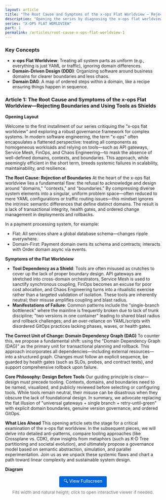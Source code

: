 ```yaml
---
layout: article
title: "The Root Cause and Symptoms of the x-ops Flat Worldview — Rejecting Boundaries and Using Tools as Shields"
description: "Opening the series by diagnosing the x-ops flat worldview, its rejection of domain boundaries, and why tools become shields for missing semantics. Introduces the Domain Dependency Graph (DAG) as the correct unit of change."
series: "X-OPS FLAT WORLDVIEW"
part: 1
permalink: /articles/root-cause-x-ops-flat-worldview-1
---
```


### Key Concepts
- **x-ops Flat Worldview**: Treating all system parts as uniform (e.g., everything is just YAML or traffic), ignoring domain differences.
- **Domain-Driven Design (DDD)**: Organizing software around business domains for clearer boundaries and less chaos.
- **Domain DAG**: A map of ordered steps within a domain, like a recipe ensuring things happen in sequence.

### Article 1: The Root Cause and Symptoms of the x-ops Flat Worldview—Rejecting Boundaries and Using Tools as Shields

**Opening Layout**

Welcome to the first installment of our series critiquing the "x-ops flat worldview" and exploring a robust governance framework for complex systems. In modern software engineering, the term "x-ops" often encapsulates a flattened perspective: treating all components as homogeneous workloads and relying on tools—such as API gateways, Service Mesh, FinOps, and Chaos Engineering—to mask the absence of well-defined domains, contexts, and boundaries. This approach, while seemingly efficient in the short term, breeds systemic failures in scalability, maintainability, and resilience.

**The Root Cause: Rejection of Boundaries**
At the heart of the x-ops flat worldview lies a fundamental flaw: the refusal to acknowledge and design around "domains," "contexts," and "boundaries." By compressing diverse system elements into a singular, uniform problem space—often reduced to mere YAML configurations or traffic routing issues—this mindset ignores the intrinsic semantic differences that define distinct domains. The result is a lack of transactional integrity, health gates, and ordered change management in deployments and rollbacks.

In a payment processing system, for example:
- Flat: All services share a global database schema—changes ripple everywhere.
- Domain-First: Payment domain owns its schema and contracts; interacts with Order domain async via events.

**Symptoms of the Flat Worldview**
- **Tool Dependency as a Shield**: Tools are often misused as crutches to cover up the lack of proper boundary design. API gateways are stretched into cross-domain orchestrators, Service Mesh is used to sanctify synchronous coupling, FinOps becomes an excuse for poor cost allocation, and Chaos Engineering turns into a ritualistic exercise rather than a targeted validation of isolation. These tools are inherently neutral; their misuse amplifies coupling and blast radius.
- **Manifestations of Failure**: Common patterns include the "single-branch bottleneck" where the mainline is frequently broken due to lack of trunk discipline; "two versions in one container" leading to shared blast radius and rollback challenges; and an over-reliance on YAML/scripts with disordered GitOps practices lacking phases, waves, or health gates.

**The Correct Unit of Change: Domain Dependency Graph (DAG)**
To counter this, we propose a fundamental shift: using the "Domain Dependency Graph (DAG)" as the primary unit for transactional planning and rollback. This approach incorporates all dependencies—including external resources—into a structured graph. Changes must follow an explicit sequence, be guarded by health gates (such as SLOs, probes, and contract tests), and support comprehensive rollback upon failure.

**Core Philosophy: Design Before Tools**
Our guiding principle is clear—design must precede tooling. Contexts, domains, and boundaries need to be named, visualized, and publicly reviewed before selecting or configuring tools. While tools remain neutral, their misuse can be disastrous when they obscure the lack of foundational design. In summary, we advocate replacing the flat illusion of "universal gateways + single branch + retry-until-green" with explicit domain boundaries, genuine version governance, and ordered GitOps.

**What Lies Ahead**
This opening article sets the stage for a critical examination of the x-ops flat worldview. In the subsequent pieces, we will delve into detailed anti-patterns, compare tooling approaches (like Crossplane vs. CDK), draw insights from metaphors (such as K-D Tree partitioning and societal evolution), and ultimately propose a governance model based on semantic abstraction, simulation, and parallel experimentation. Join us as we unpack these systemic flaws and chart a path toward linear complexity and sustainable system design.

**Diagram**

<div id="xops-flat-vs-domain-dag" 
     class="mermaid-diagram-simple" 
     data-external-diagram="/diagrams/xops-flat-vs-domain-dag.mmd">
</div>

<div style="text-align: center; margin: 0.75rem 0 1.25rem;">
  <a href="/mmd-render.html?mmd=diagrams/xops-flat-vs-domain-dag.mmd&back=/articles.html" 
     target="_blank" 
     style="display: inline-flex; align-items: center; gap: 0.5rem; background: #0366d6; color: white; padding: 0.4rem 0.9rem; border-radius: 4px; text-decoration: none; font-size: 0.9rem;">
    🔍 View Fullscreen
  </a>
  <div style="font-size: 0.85rem; color: #6a737d; margin-top: 0.5rem;">
    Fits width and natural height; click to open interactive viewer if needed.
  </div>
</div>


